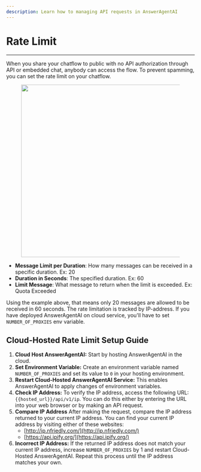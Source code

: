 ```yaml
---
description: Learn how to managing API requests in AnswerAgentAI
---
```


# Rate Limit

---

When you share your chatflow to public with no API authorization through API or embedded chat, anybody can access the flow. To prevent spamming, you can set the rate limit on your chatflow.

<figure><img src="/.gitbook/assets/image (1) (1) (1) (1) (1) (1) (1) (1) (1) (1) (1) (1) (1) (1) (1) (1) (1) (1) (1).png" alt="" width="462" /><figcaption></figcaption></figure>

-   **Message Limit per Duration**: How many messages can be received in a specific duration. Ex: 20
-   **Duration in Seconds**: The specified duration. Ex: 60
-   **Limit Message**: What message to return when the limit is exceeded. Ex: Quota Exceeded

Using the example above, that means only 20 messages are allowed to be received in 60 seconds. The rate limitation is tracked by IP-address. If you have deployed AnswerAgentAI on cloud service, you'll have to set `NUMBER_OF_PROXIES` env variable.

## Cloud-Hosted Rate Limit Setup Guide

1. **Cloud Host AnswerAgentAI:** Start by hosting AnswerAgentAI in the cloud.
2. **Set Environment Variable:** Create an environment variable named `NUMBER_OF_PROXIES` and set its value to `0` in your hosting environment.
3. **Restart Cloud-Hosted AnswerAgentAI Service:** This enables AnswerAgentAI to apply changes of environment variables.
4. **Check IP Address:** To verify the IP address, access the following URL: `{{hosted_url}}/api/v1/ip`. You can do this either by entering the URL into your web browser or by making an API request.
5. **Compare IP Address** After making the request, compare the IP address returned to your current IP address. You can find your current IP address by visiting either of these websites:
    - [http://ip.nfriedly.com/](http://ip.nfriedly.com/)
    - [https://api.ipify.org/](https://api.ipify.org/)
6. **Incorrect IP Address:** If the returned IP address does not match your current IP address, increase `NUMBER_OF_PROXIES` by 1 and restart Cloud-Hosted AnswerAgentAI. Repeat this process until the IP address matches your own.
